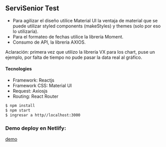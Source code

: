 ## ServiSenior Test

- Para agilizar el diseño utilice Material UI la ventaja de material que se puede utilizar styled components (makeStyles) y themes (solo por eso lo utilizaría).
- Para el formateo de fechas utilice la librería Moment.
- Consumo de API, la librería AXIOS.

Aclaración: primera vez que utilizo la librería VX para los chart, puse un ejemplo, por falta de tiempo no pude pasar la data real al gráfico.

#### Tecnologies
- Framework: Reactjs
- Framework CSS: Material UI
- Request: Axiosjs
- Routing: React Router

```sh
$ npm install
$ npm start
$ ingresar a http//localhost:3000
```

### Demo deploy en Netlify: 
[demo](https://keen-agnesi-51d1c7.netlify.app/)